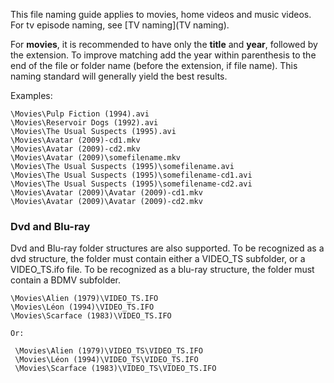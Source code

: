 This file naming guide applies to movies, home videos and music videos. For tv episode naming, see [TV naming](TV naming).

For **movies**, it is recommended to have only the **title** and **year**, followed by the extension. To improve matching add the year within parenthesis to the end of the file or folder name (before the extension, if file name). This naming standard will generally yield the best results.

Examples:

```
\Movies\Pulp Fiction (1994).avi
\Movies\Reservoir Dogs (1992).avi
\Movies\The Usual Suspects (1995).avi
\Movies\Avatar (2009)-cd1.mkv
\Movies\Avatar (2009)-cd2.mkv
\Movies\Avatar (2009)\somefilename.mkv
\Movies\The Usual Suspects (1995)\somefilename.avi
\Movies\The Usual Suspects (1995)\somefilename-cd1.avi
\Movies\The Usual Suspects (1995)\somefilename-cd2.avi
\Movies\Avatar (2009)\Avatar (2009)-cd1.mkv
\Movies\Avatar (2009)\Avatar (2009)-cd2.mkv
```

### Dvd and Blu-ray

Dvd and Blu-ray folder structures are also supported. To be recognized as a dvd structure, the folder must contain either a VIDEO_TS subfolder, or a VIDEO_TS.ifo file. To be recognized as a blu-ray structure, the folder must contain a BDMV subfolder.

```
\Movies\Alien (1979)\VIDEO_TS.IFO
\Movies\Léon (1994)\VIDEO_TS.IFO
\Movies\Scarface (1983)\VIDEO_TS.IFO

Or:

 \Movies\Alien (1979)\VIDEO_TS\VIDEO_TS.IFO
 \Movies\Léon (1994)\VIDEO_TS\VIDEO_TS.IFO
 \Movies\Scarface (1983)\VIDEO_TS\VIDEO_TS.IFO
```